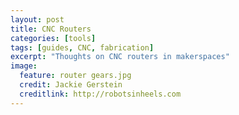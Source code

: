 ```yaml
---
layout: post
title: CNC Routers
categories: [tools]
tags: [guides, CNC, fabrication]
excerpt: "Thoughts on CNC routers in makerspaces"
image:
  feature: router gears.jpg
  credit: Jackie Gerstein
  creditlink: http://robotsinheels.com
---
```

